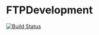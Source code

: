 # FTPDevelopment
[![Build Status](https://travis-ci.com/elimillera/FTPDevelopment.svg?branch=master)](https://travis-ci.com/elimillera/FTPDevelopment)
